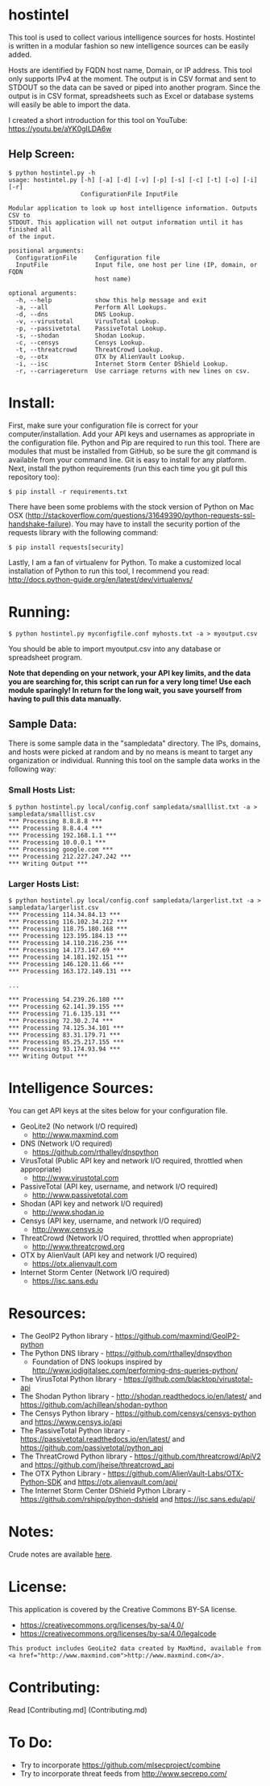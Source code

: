 # hostintel

This tool is used to collect various intelligence sources for hosts.
Hostintel is written in a modular fashion so new intelligence sources can be
easily added.

Hosts are identified by FQDN host name, Domain, or IP address.  This
tool only supports IPv4 at the moment.  The output is in CSV format
and sent to STDOUT so the data can be saved or piped into another
program.  Since the output is in CSV format, spreadsheets such as
Excel or database systems will easily be able to import the data.

I created a short introduction for this tool on YouTube: https://youtu.be/aYK0gILDA6w

## Help Screen:

```
$ python hostintel.py -h
usage: hostintel.py [-h] [-a] [-d] [-v] [-p] [-s] [-c] [-t] [-o] [-i] [-r]
                    ConfigurationFile InputFile

Modular application to look up host intelligence information. Outputs CSV to
STDOUT. This application will not output information until it has finished all
of the input.

positional arguments:
  ConfigurationFile     Configuration file
  InputFile             Input file, one host per line (IP, domain, or FQDN
                        host name)

optional arguments:
  -h, --help            show this help message and exit
  -a, --all             Perform All Lookups.
  -d, --dns             DNS Lookup.
  -v, --virustotal      VirusTotal Lookup.
  -p, --passivetotal    PassiveTotal Lookup.
  -s, --shodan          Shodan Lookup.
  -c, --censys          Censys Lookup.
  -t, --threatcrowd     ThreatCrowd Lookup.
  -o, --otx             OTX by AlienVault Lookup.
  -i, --isc             Internet Storm Center DShield Lookup.
  -r, --carriagereturn  Use carriage returns with new lines on csv.
```

# Install:

First, make sure your configuration file is correct for your
computer/installation.  Add your API keys and usernames as appropriate
in the configuration file.  Python and Pip are required to run this
tool.  There are modules that must be installed from GitHub, so be
sure the git command is available from your command line.  Git is easy
to install for any platform.  Next, install the python requirements
(run this each time you git pull this repository too):

```
$ pip install -r requirements.txt
```

There have been some problems with the stock version of Python on Mac
OSX
(http://stackoverflow.com/questions/31649390/python-requests-ssl-handshake-failure).
You may have to install the security portion of the requests library
with the following command:

```
$ pip install requests[security]
```

Lastly, I am a fan of virtualenv for Python.  To make a customized local installation of
Python to run this tool, I recommend you read:  http://docs.python-guide.org/en/latest/dev/virtualenvs/

# Running:

```
$ python hostintel.py myconfigfile.conf myhosts.txt -a > myoutput.csv
```
You should be able to import myoutput.csv into any database or spreadsheet program.

**Note that depending on your network, your API key limits, and the data you are searching for,
this script can run for a very long time!  Use each module sparingly!  In return for the long
wait, you save yourself from having to pull this data manually.**

## Sample Data:

There is some sample data in the "sampledata" directory.  The IPs, domains, and hosts
were picked at random and by no means is meant to target any organization or individual.
Running this tool on the sample data works in the following way:

### Small Hosts List:
```
$ python hostintel.py local/config.conf sampledata/smalllist.txt -a > sampledata/smalllist.csv
*** Processing 8.8.8.8 ***
*** Processing 8.8.4.4 ***
*** Processing 192.168.1.1 ***
*** Processing 10.0.0.1 ***
*** Processing google.com ***
*** Processing 212.227.247.242 ***
*** Writing Output ***
```

### Larger Hosts List:
```
$ python hostintel.py local/config.conf sampledata/largerlist.txt -a > sampledata/largerlist.csv
*** Processing 114.34.84.13 ***
*** Processing 116.102.34.212 ***
*** Processing 118.75.180.168 ***
*** Processing 123.195.184.13 ***
*** Processing 14.110.216.236 ***
*** Processing 14.173.147.69 ***
*** Processing 14.181.192.151 ***
*** Processing 146.120.11.66 ***
*** Processing 163.172.149.131 ***

...

*** Processing 54.239.26.180 ***
*** Processing 62.141.39.155 ***
*** Processing 71.6.135.131 ***
*** Processing 72.30.2.74 ***
*** Processing 74.125.34.101 ***
*** Processing 83.31.179.71 ***
*** Processing 85.25.217.155 ***
*** Processing 93.174.93.94 ***
*** Writing Output ***
```

# Intelligence Sources:

You can get API keys at the sites below for your configuration file.

  - GeoLite2 (No network I/O required)
    - http://www.maxmind.com
  - DNS (Network I/O required)
    - https://github.com/rthalley/dnspython
  - VirusTotal (Public API key and network I/O required, throttled when appropriate)
    - http://www.virustotal.com
  - PassiveTotal (API key, username, and network I/O required)
    - http://www.passivetotal.com
  - Shodan (API key and network I/O required)
    - http://www.shodan.io
  - Censys (API key, username, and network I/O required)
    - http://www.censys.io
  - ThreatCrowd (Network I/O required, throttled when appropriate)
    - http://www.threatcrowd.org
  - OTX by AlienVault (API key and network I/O required)
    - https://otx.alienvault.com
  - Internet Storm Center (Network I/O required)
    - https://isc.sans.edu

# Resources:

   - The GeoIP2 Python library - https://github.com/maxmind/GeoIP2-python
   - The Python DNS library - https://github.com/rthalley/dnspython
     - Foundation of DNS lookups inspired by http://www.iodigitalsec.com/performing-dns-queries-python/
   - The VirusTotal Python library - https://github.com/blacktop/virustotal-api
   - The Shodan Python library - http://shodan.readthedocs.io/en/latest/ and https://github.com/achillean/shodan-python
   - The Censys Python library - https://github.com/censys/censys-python and https://www.censys.io/api
   - The PassiveTotal Python library - https://passivetotal.readthedocs.io/en/latest/ and https://github.com/passivetotal/python_api
   - The ThreatCrowd Python library - https://github.com/threatcrowd/ApiV2 and https://github.com/jheise/threatcrowd_api
   - The OTX Python Library - https://github.com/AlienVault-Labs/OTX-Python-SDK and https://otx.alienvault.com/api/
   - The Internet Storm Center DShield Python Library - https://github.com/rshipp/python-dshield and https://isc.sans.edu/api/

# Notes:

Crude notes are available [here](notes/Notes.png).

# License:

This application is covered by the Creative Commons BY-SA license.

- https://creativecommons.org/licenses/by-sa/4.0/
- https://creativecommons.org/licenses/by-sa/4.0/legalcode

```
This product includes GeoLite2 data created by MaxMind, available from
<a href="http://www.maxmind.com">http://www.maxmind.com</a>.
```

# Contributing:

Read [Contributing.md] (Contributing.md)

# To Do:

 - Try to incorporate https://github.com/mlsecproject/combine
 - Try to incorporate threat feeds from http://www.secrepo.com/